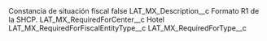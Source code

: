 <?xml version="1.0" encoding="UTF-8"?>
<CustomMetadata xmlns="http://soap.sforce.com/2006/04/metadata" xmlns:xsi="http://www.w3.org/2001/XMLSchema-instance" xmlns:xsd="http://www.w3.org/2001/XMLSchema">
    <label>Constancia de situación fiscal</label>
    <protected>false</protected>
    <values>
        <field>LAT_MX_Description__c</field>
        <value xsi:type="xsd:string">Formato R1 de la SHCP.</value>
    </values>
    <values>
        <field>LAT_MX_RequiredForCenter__c</field>
        <value xsi:type="xsd:string">Hotel</value>
    </values>
    <values>
        <field>LAT_MX_RequiredForFiscalEntityType__c</field>
        <value xsi:nil="true"/>
    </values>
    <values>
        <field>LAT_MX_RequiredForType__c</field>
        <value xsi:nil="true"/>
    </values>
</CustomMetadata>
